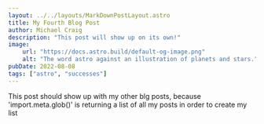 ```yaml
---
layout: ../../layouts/MarkDownPostLayout.astro
title: My Fourth Blog Post
author: Michael Craig
description: "This post will show up on its own!"
image:
    url: "https://docs.astro.build/default-og-image.png"
    alt: "The word astro against an illustration of planets and stars."
pubDate: 2022-08-08
tags: ["astro", "successes"]
---
```


This post should show up with my other blg posts, because 'import.meta.glob()' is returning a list of all my posts in order to create my list